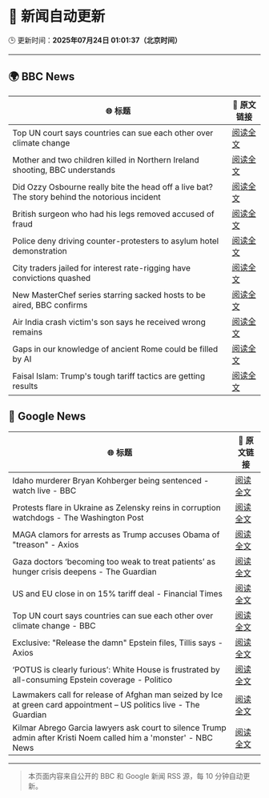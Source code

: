 # 🧠 新闻自动更新

🕒 更新时间：**2025年07月24日 01:01:37（北京时间）**

---

## 🌍 BBC News

| 🌐 标题 | 🔗 原文链接 |
|--------|-------------|
| Top UN court says countries can sue each other over climate change | [阅读全文](https://www.bbc.com/news/articles/ce379k4v3pwo) |
| Mother and two children killed in Northern Ireland shooting, BBC understands | [阅读全文](https://www.bbc.com/news/articles/cqx2537w5e2o) |
| Did Ozzy Osbourne really bite the head off a live bat? The story behind the notorious incident | [阅读全文](https://www.bbc.com/news/articles/c72ppzwek90o) |
| British surgeon who had his legs removed  accused of fraud | [阅读全文](https://www.bbc.com/news/articles/c75r21ww30vo) |
| Police deny driving counter-protesters to asylum hotel demonstration | [阅读全文](https://www.bbc.com/news/articles/c4g8nzn3ne9o) |
| City traders jailed for interest rate-rigging have convictions quashed | [阅读全文](https://www.bbc.com/news/articles/cr5vgqr8p14o) |
| New MasterChef series starring sacked hosts to be aired, BBC confirms | [阅读全文](https://www.bbc.com/news/articles/cvg8dn9ddqzo) |
| Air India crash victim's son says he received wrong remains | [阅读全文](https://www.bbc.com/news/articles/clyld3vwqwzo) |
| Gaps in our knowledge of ancient Rome could be filled by AI | [阅读全文](https://www.bbc.com/news/articles/c04dwqr5lkvo) |
| Faisal Islam: Trump's tough tariff tactics are getting results | [阅读全文](https://www.bbc.com/news/articles/c93k0wzyw0ko) |

## 📰 Google News

| 🌐 标题 | 🔗 原文链接 |
|--------|-------------|
| Idaho murderer Bryan Kohberger being sentenced - watch live - BBC | [阅读全文](https://news.google.com/rss/articles/CBMiVEFVX3lxTFB6VTlqM0oxZHZOY09HQ3dBYXI2dkpIQWJVOHBDREhfRF9meU5CUzMzcHYwT1Uyb2hidy1wOWlzSGVwMEZvLWJmWWRiYzVyLThaeWhpaA?oc=5) |
| Protests flare in Ukraine as Zelensky reins in corruption watchdogs - The Washington Post | [阅读全文](https://news.google.com/rss/articles/CBMinAFBVV95cUxPbG8zM0NjejRlS0x4aGNHc3BuRGtwSkVuVTlRcU9XcVM4UkI0bDZuOEdBMEtVSFBqYnBPUTk1LW1WYWFoOEd6aGQ4Yk1BZnNHdlQ1VEZEU3V4X1FrUjNwNVJSTldCYTd2aXZqOXV2SzA4LUVuMDBFS1BOc3ljZ3oxRnlGclJVWWpjOUQzLXIwWEtvWVdNMVFZRlRJRlY?oc=5) |
| MAGA clamors for arrests as Trump accuses Obama of "treason" - Axios | [阅读全文](https://news.google.com/rss/articles/CBMie0FVX3lxTE4wRndGcDNsTjVoMlVSbExHbnAyU0UyWmxWZzFNNXplbDJJWjJLZWctUHdoZzllQnctSDJkdGlWSnUxbm1qYWNPMHBfbzhlMHNtUjRhQ0c0Q1VOWTRPajJra0xPWDBkaUl3ZjNaVkJOVUFRNUotQy1vaTV1QQ?oc=5) |
| Gaza doctors ‘becoming too weak to treat patients’ as hunger crisis deepens - The Guardian | [阅读全文](https://news.google.com/rss/articles/CBMizAFBVV95cUxPNnctYkdrTmFObkw4YTJualFXbWV6dENFQjk4aU1QYTAwSjBQUnVBMlhSQTYxdkV1dW5UWkZGZU1DZ3lqTEJ6UXhzWVBCOUlHd1UwcjdnNWtxSEM5ZFpQWWFrbFZwODRreGQyb08zcnFuOVFvVjRYWHV4d18tZHlMb1k4V0tlSTlzcTRraVlxYUdacVA5ZXRlRnRpTExCa3NaMlBrSTJzUmk3V181SWpmSV9rRmhNbnlDVUJLaGoyVlFldE5zZURtNld1Sy0?oc=5) |
| US and EU close in on 15% tariff deal - Financial Times | [阅读全文](https://news.google.com/rss/articles/CBMicEFVX3lxTE9uWEZYeXZubFZPM0RtczV3czg3QmF4MV8tbEg4TEgzM0k1M3FFLU9QN2RpSXNsNUxkbVlEX1lja01GTE5lUC1lTXF6Z1d1ME9qY0psSVVTSFRMa24wNm4xT2tuYUNIN1AtY0RhZkdZRm0?oc=5) |
| Top UN court says countries can sue each other over climate change - BBC | [阅读全文](https://news.google.com/rss/articles/CBMiWkFVX3lxTE5aMXFxUGZPQ0l4OXFvQ0ZuRWdCbFVES0hoUnZYd1RzMEdHQmJsVC1PQThNc1M0SWxWWDNYUmxxN2x5U21tTVFHRUVNTGt0MklOWE14Y3cwWkt5UdIBX0FVX3lxTE5fclJGa1EtQ2hraUdDdG9zdWxVQ19UcEhndGVxLWs3TjFJT2Y0TnNvVGVrUVRoWXl1c09NanpvUlhzd050RzR5ekx2MURDRjZ3ZWhpdmNHQURpT0pybC1F?oc=5) |
| Exclusive: "Release the damn" Epstein files, Tillis says - Axios | [阅读全文](https://news.google.com/rss/articles/CBMieEFVX3lxTE1GVUdUMXRhXzdfSFhMVVVQaTJmSFplYzVBU0ZZSG1CYTltRENSUVZ3MUhPcHl4d1dEVGZsNDlqa1pMNU96TlJkcXBtRF8yYy1TRjlSLVFGRUhmZ2ZKWWFBMGJzU3ViekJpbXd5V3hOUWxTaVJBbWFtMg?oc=5) |
| ‘POTUS is clearly furious’: White House is frustrated by all-consuming Epstein coverage - Politico | [阅读全文](https://news.google.com/rss/articles/CBMizwFBVV95cUxPUGw0ck04WG92VFlIX3NTOEJSUGxNdkNiUC1ibF9BaGFORkJocXA0cXFrckM4ZmdGT2d3ZHhRSFN0dFJsaktHQnZqbUhPVjJNaGc0cXVnVm1qRUZyWHRsSDVfOXdsN0ZOcmdnQk9pVUVmUTlqZHJ6eEdsTENMZ3NBckQ1TWhBdGRWdG05ZUpDSzE0dGdrR3JxNXRiUEhTZXBNTk1GS2Rlc0FlZTlfUUlfSWVtQldPeUxqN1otSkJFc2lxbE9yQUJISTlGS3FFa3M?oc=5) |
| Lawmakers call for release of Afghan man seized by Ice at green card appointment – US politics live - The Guardian | [阅读全文](https://news.google.com/rss/articles/CBMi5AFBVV95cUxQUDZOc3N4aDlFcHJyWnp0WWk0dXRvcEFVdUQ3UElwSVdRcXhxdlhkZTlwbE53Tk0tWl9FTERpdVVLenRJOVh1MlBTMlBpdEl3dU43NVhqMklOUXVoMVFqNXdySVJBQnBFVUhYcnhxTVpTdkNJT05mZ21uZHZ4SU9rMzloUHBxN0ZsVTExZHpGWWZLanpMc1pjRV9iREQzQmhuWEw2bEZNTUJRVnpway00aGxpT3RGM0IzV2tXT1dlaldCTzVfUnVZYWd0cEVuWGpldEZBUXJvVF9Nc29QVlN4aFpDUjI?oc=5) |
| Kilmar Abrego Garcia lawyers ask court to silence Trump admin after Kristi Noem called him a 'monster' - NBC News | [阅读全文](https://news.google.com/rss/articles/CBMiugFBVV95cUxPZjdpNmpSRm1VcWFpRGRCQXhyNXEtU0lPZENrem9wdnBSdXZZRTZuQzlkV2RINnFyU1Y1TFNyMGxLSDdaV3pIbmgyTkxka1RsaHplVzB2YXNieFllZFJxOS0xaXMyUWdtRDRTaVQ4QjBpdUNaTHI2WmItY2V6SkxZR3REc2gxdmx0VGdxQjIySkc4VVhKTFNPRUlLbTZpMkdINEZKOGtpcThuOFhGZlNXc1BWWkU2clVNOHfSAVZBVV95cUxOVUZXejcwTHJyMlZKTklyYmg3MWZTcUFHZTR4dEl0TkNJMDc3QzBDcWlQMGRUMVc3SXc1c1JPNjlCMGg2QWZiR0RCQ05lbWtoSk5CeGRYZw?oc=5) |

---
> 本页面内容来自公开的 BBC 和 Google 新闻 RSS 源，每 10 分钟自动更新。